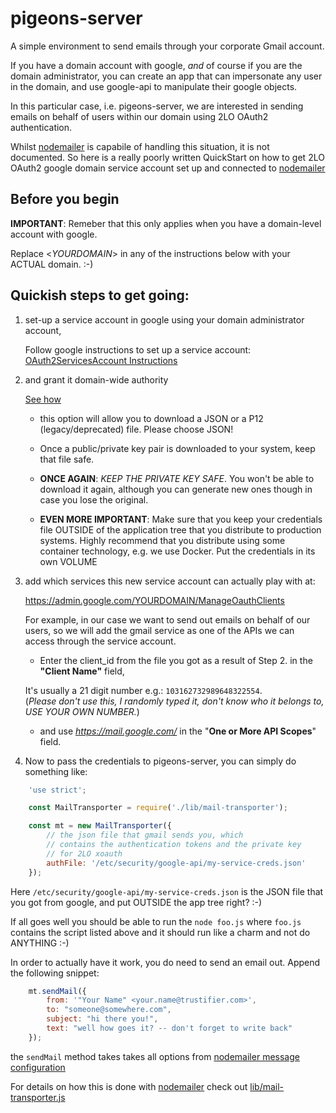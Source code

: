 # pigeons-server

A simple environment to send emails through your corporate Gmail account.

If you have a domain account with google, *and* of course if you are the domain
administrator, you can create an app that can impersonate any user in the domain,
and use google-api to manipulate their google objects.  

In this particular case, i.e. pigeons-server, we are interested in sending
emails on behalf of users within our domain using 2LO OAuth2 authentication.

Whilst [nodemailer](https://github.com/nodemailer/nodemailer) is capabile of handling
this situation, it is not documented. So here is a really poorly written QuickStart
on how to get 2LO OAuth2 google domain service account set up and connected to 
[nodemailer](https://github.com/nodemailer/nodemailer)

## Before you begin

**IMPORTANT**: Remeber that this only applies when you have a domain-level account with
google.

Replace &lt;*YOURDOMAIN*&gt; in any of the instructions below with your ACTUAL domain. :-)

## Quickish steps to get going:

1. set-up a service account in google using your domain administrator account,

	Follow google instructions to set up a service account:
	[OAuth2ServicesAccount Instructions](https://developers.google.com/identity/protocols/OAuth2ServiceAccount)
	
2. and grant it domain-wide authority

	[See how](https://developers.google.com/identity/protocols/OAuth2ServiceAccount#delegatingauthority)

   * this option will allow you to download a JSON or a P12 (legacy/deprecated) 
     file. Please choose JSON! 
   
   * Once a public/private key pair is downloaded to your system, keep that file safe.

   * **ONCE AGAIN**: *KEEP THE PRIVATE KEY SAFE*. You won't be able to download
	it again, although you can generate new ones though in case you lose the original.

   * **EVEN MORE IMPORTANT**: 
	Make sure that you keep your credentials file OUTSIDE of the application tree 
	that you distribute to production systems.
	Highly recommend that you distribute using some container technology, e.g. we use
	Docker.  Put the credentials in its own VOLUME 
	
 
3. add which services this new service account can actually play with at:

   https://admin.google.com/YOURDOMAIN/ManageOauthClients
 
   For example, in our case we want to send out emails on behalf of our users, so we will add
   the gmail service as one of the APIs we can access through the service account.

   * Enter the client_id from the file you got as a result of Step 2. in the **"Client Name"** field,

   	It's usually a 21 digit number e.g.: `103162732989648322554`.  
   	(*Please don't use this, I randomly typed it, don't know who it belongs to, USE YOUR OWN NUMBER.*)

   * and use *https://mail.google.com/* in the "**One or More API Scopes**" field.


4. Now to pass the credentials to pigeons-server, you can simply do something like:

```javascript
	'use strict';

	const MailTransporter = require('./lib/mail-transporter');

	const mt = new MailTransporter({
		// the json file that gmail sends you, which 
		// contains the authentication tokens and the private key
		// for 2LO xoauth
		authFile: '/etc/security/google-api/my-service-creds.json'
	});

```

   Here `/etc/security/google-api/my-service-creds.json` is the JSON file that you got from google, and
   put OUTSIDE the app tree right? :-)


If all goes well you should be able to run the `node foo.js` where `foo.js` contains 
the script listed above and it should run like a charm and not do ANYTHING :-)

In order to actually have it work, you do need to send an email out. Append the following snippet:


```javascript
	mt.sendMail({
		from: '"Your Name" <your.name@trustifier.com>', 
		to: "someone@somewhere.com", 
		subject: "hi there you!",
		text: "well how goes it? -- don't forget to write back"
  	});

```

the `sendMail` method takes takes all options from [nodemailer message configuration](http://nodemailer.com/message/)

For details on how this is done with [nodemailer](https://github.com/nodemailer/nodemailer)
check out [lib/mail-transporter.js](lib/mail-transporter.js)




